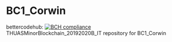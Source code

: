 # BC1_Corwin 
bettercodehub: [![BCH compliance](https://bettercodehub.com/edge/badge/web3assignments/BC1_Corwin?branch=master)](https://bettercodehub.com/) 
<br> 
THUASMinorBlockchain_20192020B_IT repository for BC1_Corwin 
<br> 
